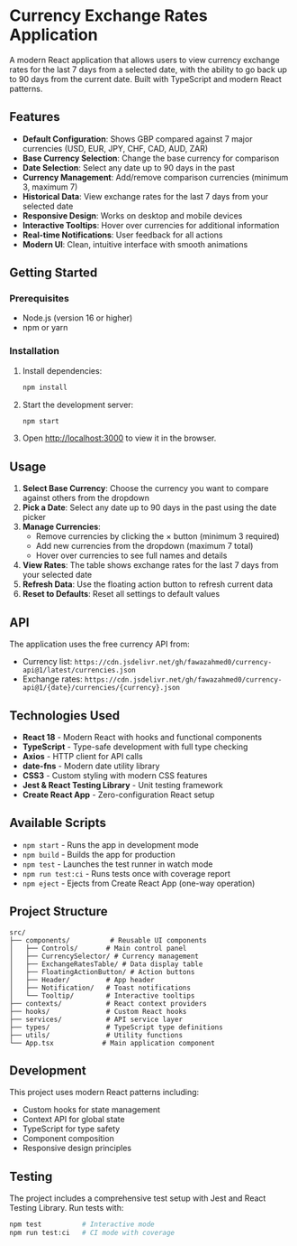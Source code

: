 # Currency Exchange Rates Application

A modern React application that allows users to view currency exchange rates for the last 7 days from a selected date, with the ability to go back up to 90 days from the current date. Built with TypeScript and modern React patterns.

## Features

- **Default Configuration**: Shows GBP compared against 7 major currencies (USD, EUR, JPY, CHF, CAD, AUD, ZAR)
- **Base Currency Selection**: Change the base currency for comparison
- **Date Selection**: Select any date up to 90 days in the past
- **Currency Management**: Add/remove comparison currencies (minimum 3, maximum 7)
- **Historical Data**: View exchange rates for the last 7 days from your selected date
- **Responsive Design**: Works on desktop and mobile devices
- **Interactive Tooltips**: Hover over currencies for additional information
- **Real-time Notifications**: User feedback for all actions
- **Modern UI**: Clean, intuitive interface with smooth animations

## Getting Started

### Prerequisites

- Node.js (version 16 or higher)
- npm or yarn

### Installation

1. Install dependencies:
   ```bash
   npm install
   ```

2. Start the development server:
   ```bash
   npm start
   ```

3. Open [http://localhost:3000](http://localhost:3000) to view it in the browser.

## Usage

1. **Select Base Currency**: Choose the currency you want to compare against others from the dropdown
2. **Pick a Date**: Select any date up to 90 days in the past using the date picker
3. **Manage Currencies**: 
   - Remove currencies by clicking the × button (minimum 3 required)
   - Add new currencies from the dropdown (maximum 7 total)
   - Hover over currencies to see full names and details
4. **View Rates**: The table shows exchange rates for the last 7 days from your selected date
5. **Refresh Data**: Use the floating action button to refresh current data
6. **Reset to Defaults**: Reset all settings to default values

## API

The application uses the free currency API from:
- Currency list: `https://cdn.jsdelivr.net/gh/fawazahmed0/currency-api@1/latest/currencies.json`
- Exchange rates: `https://cdn.jsdelivr.net/gh/fawazahmed0/currency-api@1/{date}/currencies/{currency}.json`

## Technologies Used

- **React 18** - Modern React with hooks and functional components
- **TypeScript** - Type-safe development with full type checking
- **Axios** - HTTP client for API calls
- **date-fns** - Modern date utility library
- **CSS3** - Custom styling with modern CSS features
- **Jest & React Testing Library** - Unit testing framework
- **Create React App** - Zero-configuration React setup

## Available Scripts

- `npm start` - Runs the app in development mode
- `npm build` - Builds the app for production
- `npm test` - Launches the test runner in watch mode
- `npm run test:ci` - Runs tests once with coverage report
- `npm eject` - Ejects from Create React App (one-way operation)

## Project Structure

```
src/
├── components/          # Reusable UI components
│   ├── Controls/       # Main control panel
│   ├── CurrencySelector/ # Currency management
│   ├── ExchangeRatesTable/ # Data display table
│   ├── FloatingActionButton/ # Action buttons
│   ├── Header/         # App header
│   ├── Notification/   # Toast notifications
│   └── Tooltip/        # Interactive tooltips
├── contexts/           # React context providers
├── hooks/              # Custom React hooks
├── services/           # API service layer
├── types/              # TypeScript type definitions
├── utils/              # Utility functions
└── App.tsx            # Main application component
```

## Development

This project uses modern React patterns including:
- Custom hooks for state management
- Context API for global state
- TypeScript for type safety
- Component composition
- Responsive design principles

## Testing

The project includes a comprehensive test setup with Jest and React Testing Library. Run tests with:

```bash
npm test          # Interactive mode
npm run test:ci   # CI mode with coverage
```
